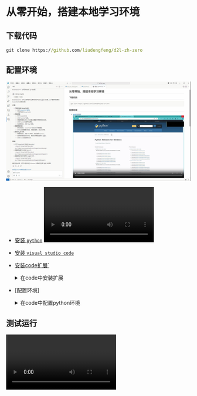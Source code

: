 # 从零开始，搭建本地学习环境

## 下载代码

```cmd
git clone https://github.com/liudengfeng/d2l-zh-zero
```

## 配置环境

<img width="auto"  src="images/动画.gif">

+ [安装 `python`](https://www.python.org/downloads/)
    <video controls> <source src="videos/python.mp4" type="video/mp4"> 您的浏览器不支持 HTML5 视频标签。 </video>

+ [安装 `visual studio code`](https://code.visualstudio.com/Download)

+ [安装code扩展`](https://code.visualstudio.com/)
    <details>
        <summary>在code中安装扩展</summary>
        <ul>
            <video controls> <source src="videos/extensions.mp4" type="video/mp4"> 您的浏览器不支持 HTML5 视频标签。 </video>
        </ul>
    </details>

+ [配置环境]
    <details>
        <summary>在code中配置python环境</summary>
        <ul>
            <video controls> <source src="videos/env.mp4" type="video/mp4"> 您的浏览器不支持 HTML5 视频标签。 </video>
        </ul>
    </details>

## 测试运行

<video controls> <source src="videos/first.mp4" type="video/mp4"> 您的浏览器不支持 HTML5 视频标签。 </video>

